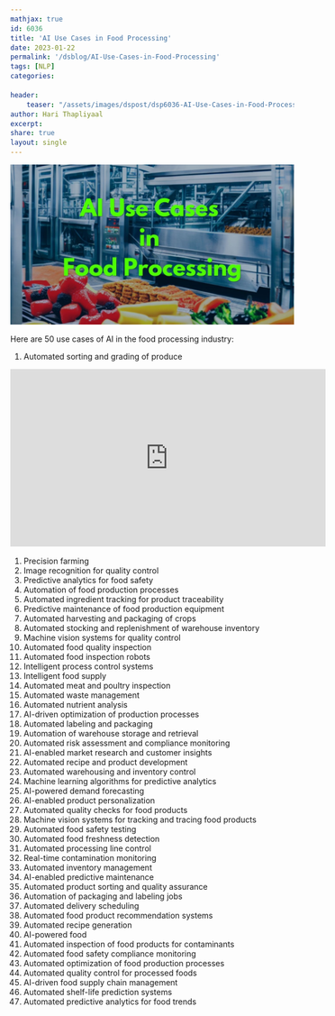 ```yaml
---
mathjax: true
id: 6036
title: 'AI Use Cases in Food Processing'
date: 2023-01-22
permalink: '/dsblog/AI-Use-Cases-in-Food-Processing'
tags: [NLP] 
categories: 

header:
    teaser: "/assets/images/dspost/dsp6036-AI-Use-Cases-in-Food-Processing.jpg"
author: Hari Thapliyaal 
excerpt:
share: true 
layout: single  
---
```


![Partial Dependence Plots](/assets/images/dspost/dsp6036-AI-Use-Cases-in-Food-Processing.jpg)



Here are 50 use cases of AI in the food processing industry:

1. Automated sorting and grading of produce
<iframe width="560" height="315" src="https://www.youtube.com/embed/rUK9G4dqpc8" title="YouTube video player" frameborder="0" allow="accelerometer; autoplay; clipboard-write; encrypted-media; gyroscope; picture-in-picture; web-share" allowfullscreen></iframe>

1. Precision farming
1. Image recognition for quality control
1. Predictive analytics for food safety
1. Automation of food production processes
1. Automated ingredient tracking for product traceability
1. Predictive maintenance of food production equipment
1. Automated harvesting and packaging of crops
1. Automated stocking and replenishment of warehouse inventory
1. Machine vision systems for quality control
1. Automated food quality inspection
1. Automated food inspection robots
1. Intelligent process control systems
1. Intelligent food supply
1. Automated meat and poultry inspection
1. Automated waste management
1. Automated nutrient analysis
1. AI-driven optimization of production processes
1. Automated labeling and packaging
1. Automation of warehouse storage and retrieval
1. Automated risk assessment and compliance monitoring
1. AI-enabled market research and customer insights
1. Automated recipe and product development
1. Automated warehousing and inventory control
1. Machine learning algorithms for predictive analytics
1. AI-powered demand forecasting
1. AI-enabled product personalization
1. Automated quality checks for food products
1. Machine vision systems for tracking and tracing food products
1. Automated food safety testing
1. Automated food freshness detection
1. Automated processing line control
1. Real-time contamination monitoring
1. Automated inventory management
1. AI-enabled predictive maintenance
1. Automated product sorting and quality assurance
1. Automation of packaging and labeling jobs
1. Automated delivery scheduling
1. Automated food product recommendation systems
1. Automated recipe generation
1. AI-powered food
1. Automated inspection of food products for contaminants
1. Automated food safety compliance monitoring
1. Automated optimization of food production processes
1. Automated quality control for processed foods
1. AI-driven food supply chain management
1. Automated shelf-life prediction systems
1. Automated predictive analytics for food trends

